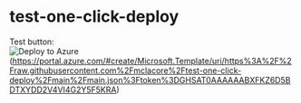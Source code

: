 # test-one-click-deploy

Test button:  
![Deploy to Azure](https://aka.ms/deploytoazurebutton)(https://portal.azure.com/#create/Microsoft.Template/uri/https%3A%2F%2Fraw.githubusercontent.com%2Fmclacore%2Ftest-one-click-deploy%2Fmain%2Fmain.json%3Ftoken%3DGHSAT0AAAAAABXFKZ6D5BDTXYDD2V4VI4G2Y5F5KRA)

